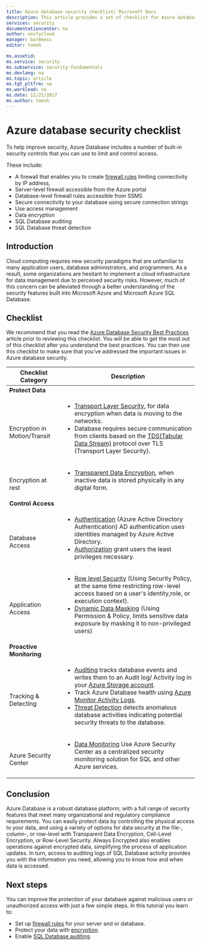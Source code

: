 ```yaml
---
title: Azure database security checklist| Microsoft Docs
description: This article provides a set of checklist for Azure database security.
services: security
documentationcenter: na
author: unifycloud
manager: barbkess
editor: tomsh

ms.assetid: 
ms.service: security
ms.subservice: security-fundamentals
ms.devlang: na
ms.topic: article
ms.tgt_pltfrm: na
ms.workload: na
ms.date: 11/21/2017
ms.author: tomsh
---
```


# Azure database security checklist

To help improve security, Azure Database includes a number of built-in security controls that you can use to limit and control access.

These include:

-	A firewall that enables you to create [firewall rules](../../sql-database/sql-database-firewall-configure.md) limiting connectivity by IP address,
-	Server-level firewall accessible from the Azure portal
-	Database-level firewall rules accessible from SSMS
-	Secure connectivity to your database using secure connection strings
-	Use access management
-	Data encryption
-	SQL Database auditing
-	SQL Database threat detection

## Introduction
Cloud computing requires new security paradigms that are unfamiliar to many application users, database administrators, and programmers. As a result, some organizations are hesitant to implement a cloud infrastructure for data management due to perceived security risks. However, much of this concern can be alleviated through a better understanding of the security features built into Microsoft Azure and Microsoft Azure SQL Database.

## Checklist
We recommend that you read the [Azure Database Security Best Practices](database-best-practices.md)  article prior to reviewing this checklist. You will be able to get the most out of this checklist after you understand the best practices. You can then use this checklist to make sure that you’ve addressed the important issues in Azure database security.


|Checklist Category| Description|
| ------------ | -------- |
|**Protect Data**||
| <br> Encryption in Motion/Transit| <ul><li>[Transport Layer Security](https://docs.microsoft.com/windows-server/security/tls/transport-layer-security-protocol), for data encryption when data is moving to the networks.</li><li>Database requires secure communication from clients based on the [TDS(Tabular Data Stream)](https://msdn.microsoft.com/library/dd357628.aspx) protocol over TLS (Transport Layer Security).</li></ul> |
|<br>Encryption at rest| <ul><li>[Transparent Data Encryption](https://go.microsoft.com/fwlink/?LinkId=526242), when inactive data is stored physically in any digital form.</li></ul>|
|**Control Access**||  
|<br> Database Access | <ul><li>[Authentication](../../sql-database/sql-database-control-access.md) (Azure Active Directory Authentication) AD authentication uses identities managed by Azure Active Directory.</li><li>[Authorization](../../sql-database/sql-database-control-access.md) grant users the least privileges necessary.</li></ul> |
|<br>Application Access| <ul><li>[Row level Security](https://msdn.microsoft.com/library/dn765131) (Using Security Policy, at the same time restricting row-level access  based on a user's identity,role, or execution context).</li><li>[Dynamic Data Masking](../../sql-database/sql-database-dynamic-data-masking-get-started.md) (Using Permission & Policy, limits sensitive data exposure by masking it to non-privileged users)</li></ul>|
|**Proactive Monitoring**||  
| <br>Tracking & Detecting| <ul><li>[Auditing](../../sql-database/sql-database-auditing.md) tracks database events and writes them to an Audit log/ Activity log in your [Azure Storage account](../../storage/common/storage-create-storage-account.md).</li><li>Track Azure Database health using [Azure Monitor Activity Logs](../../azure-monitor/platform/platform-logs-overview.md).</li><li>[Threat Detection](../../sql-database/sql-database-threat-detection.md) detects anomalous database activities indicating potential security threats to the database. </li></ul> |
|<br>Azure Security Center| <ul><li>[Data Monitoring](../../security-center/security-center-enable-auditing-on-sql-databases.md) Use Azure Security Center as a centralized security monitoring solution for SQL and other Azure services.</li></ul>|		

## Conclusion
Azure Database is a robust database platform, with a full range of security features that meet many organizational and regulatory compliance requirements. You can easily protect data by controlling the physical access to your data, and using a variety of options for data security at the file-, column-, or row-level with Transparent Data Encryption, Cell-Level Encryption, or Row-Level Security. Always Encrypted also enables operations against encrypted data, simplifying the process of application updates. In turn, access to auditing logs of SQL Database activity provides you with the information you need, allowing you to know how and when data is accessed.

## Next steps
You can improve the protection of your database against malicious users or unauthorized access with just a few simple steps. In this tutorial you learn to:

- Set up [firewall rules](../../sql-database/sql-database-firewall-configure.md) for your server and or database.
- Protect your data with [encryption](https://docs.microsoft.com/sql/relational-databases/security/encryption/sql-server-encryption).
- Enable [SQL Database auditing](../../sql-database/sql-database-auditing.md).

